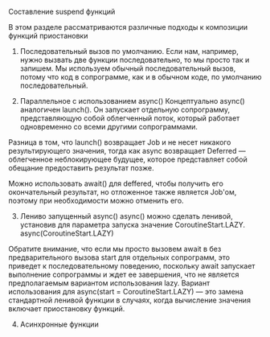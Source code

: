 Составление suspend функций

В этом разделе рассматриваются различные подходы к композиции функций приостановки

1. Последовательный вызов по умолчанию.
Если нам, например, нужно вызвать две функции последовательно, то мы просто так и запишем. Мы используем обычный последовательный вызов, потому что код в сопрограмме, как и в обычном коде, по умолчанию последовательный.

2. Параллельное с использованием async()
Концептуально async() аналогичен launch(). Он запускает отдельную сопрограмму, представляющую собой облегченный поток, который работает одновременно со всеми другими сопрограммами.

Разница в том, что launch() возвращает Job и не несет никакого результирующего значения, тогда как async возвращает Deferred — облегченное неблокирующее будущее, которое представляет собой обещание предоставить результат позже.  

Можно использовать await() для deffered, чтобы получить его окончательный результат, но отложенное также является Job'ом, поэтому при необходимости можно отменить его.

3. Лениво запущенный async()
async() можно сделать ленивой, установив для параметра запуска значение CoroutineStart.LAZY. async(CoroutineStart.LAZY)

Обратите внимание, что если мы просто вызовем await в без предварительного вызова start для отдельных сопрограмм, это приведет к последовательному поведению, поскольку await запускает выполнение сопрограммы и ждет ее завершения, что не является предполагаемым вариантом использования lazy. Вариант использования для async(start = CoroutineStart.LAZY) — это замена стандартной ленивой функции в случаях, когда вычисление значения включает приостановку функций.

4. Асинхронные функции